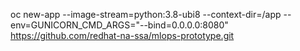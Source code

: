 oc new-app --image-stream=python:3.8-ubi8 --context-dir=/app --env=GUNICORN_CMD_ARGS="--bind=0.0.0.0:8080" https://github.com/redhat-na-ssa/mlops-prototype.git
